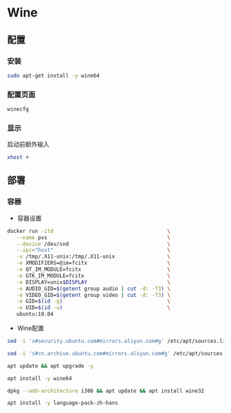 <!--
 * @Description: 
 * @Version: 1.0
 * @Author: DaLao
 * @Email: dalao@xxx.com
 * @Date: 2022-01-02 02:39:19
 * @LastEditors: daLao
 * @LastEditTime: 2023-04-23 09:38:57
-->

# Wine

## 配置

### 安装

```sh
sudo apt-get install -y wine64
```

### 配置页面

```sh
winecfg
```

### 显示

启动前额外输入

```sh
xhost +
```

## 部署

### 容器

- 容器设置

```sh
docker run -itd                                     \
   --name pvs                                       \
   --device /dev/snd                                \
   --ipc="host"                                     \
   -v /tmp/.X11-unix:/tmp/.X11-unix                 \
   -e XMODIFIERS=@im=fcitx                          \
   -e QT_IM_MODULE=fcitx                            \
   -e GTK_IM_MODULE=fcitx                           \
   -e DISPLAY=unix$DISPLAY                          \
   -e AUDIO_GID=$(getent group audio | cut -d: -f3) \
   -e VIDEO_GID=$(getent group video | cut -d: -f3) \
   -e GID=$(id -g)                                  \
   -e UID=$(id -u)                                  \
   ubuntu:18.04
```

- Wine配置

```sh
sed -i 's#security.ubuntu.com#mirrors.aliyun.com#g' /etc/apt/sources.list

sed -i 's#cn.archive.ubuntu.com#mirrors.aliyun.com#g' /etc/apt/sources.list

apt update && apt upgrade -y

apt install -y wine64

dpkg --add-architecture i386 && apt update && apt install wine32

apt install -y language-pack-zh-hans
```
